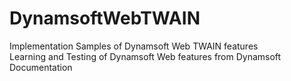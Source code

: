 # DynamsoftWebTWAIN
Implementation Samples of Dynamsoft Web TWAIN features  
Learning and Testing of Dynamsoft Web features from Dynamsoft Documentation  
